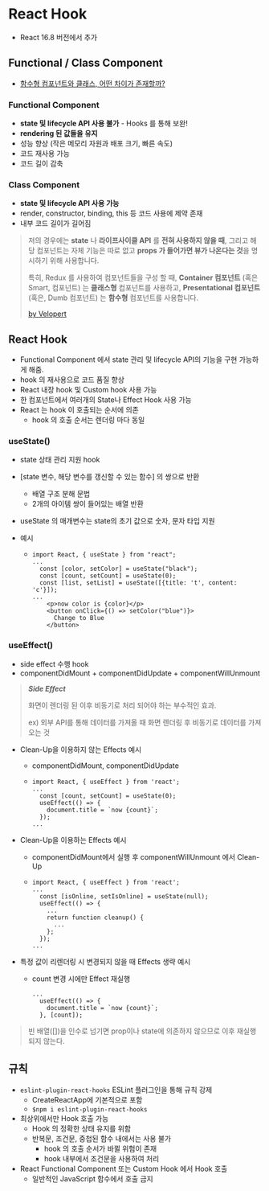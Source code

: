 # React Hook

- React 16.8 버전에서 추가



## Functional / Class Component

- [함수형 컴포넌트와 클래스, 어떤 차이가 존재할까?](https://overreacted.io/ko/how-are-function-components-different-from-classes/)

### Functional Component

- **state 및 lifecycle API 사용 불가** - Hooks 를 통해 보완!
- **rendering 된 값들을 유지**
- 성능 향상 (작은 메모리 자원과 배포 크기, 빠른 속도)
- 코드 재사용 가능
- 코드 길이 감축

### Class Component

- **state 및 lifecycle API 사용 가능**
- render, constructor, binding, this 등 코드 사용에 제약 존재
- 내부 코드 길이가 길어짐



>저의 경우에는 **state** 나 **라이프사이클 API** 를 **전혀 사용하지 않을 때**, 그리고 해당 컴포넌트는 자체 기능은 따로 없고 **props 가 들어가면 뷰가 나온다는 것**을 명시하기 위해 사용합니다.
>
>특히, Redux 를 사용하여 컴포넌트들을 구성 할 때, **Container 컴포넌트** (혹은 Smart, 컴포넌트) 는 **클래스형** 컴포넌트를 사용하고, **Presentational 컴포넌트** (혹은, Dumb 컴포넌트) 는 **함수형** 컴포넌트를 사용합니다.
>
>[by Velopert](https://velopert.com/2994)



## React Hook

- Functional Component 에서 state 관리 및 lifecycle API의 기능을 구현 가능하게 해줌.
- hook 의 재사용으로 코드 품질 향상
- React 내장 hook 및 Custom hook 사용 가능
- 한 컴포넌트에서 여러개의 State나 Effect Hook  사용 가능
- React 는 hook 이 호출되는 순서에 의존
  - hook 의 호출 순서는 렌더링 마다 동일

### useState()

- state 상태 관리 지원 hook

- [state 변수, 해당 변수를 갱신할 수 있는 함수] 의 쌍으로 반환

  - 배열 구조 분해 문법
  - 2개의 아이템 쌍이 들어있는 배열 반환

- useState 의 매개변수는 state의 초기 값으로 숫자, 문자 타입 지원

- 예시

  - ```react
    import React, { useState } from "react";
    ...
      const [color, setColor] = useState("black");
      const [count, setCount] = useState(0);
      const [list, setList] = useState([{title: 't', content: 'c'}]);
    ...
        <p>now color is {color}</p>
        <button onClick={() => setColor("blue")}>
    	  Change to Blue
        </button>
    ```

### useEffect()

- side effect 수행 hook
- componentDidMount + componentDidUpdate + componentWillUnmount

> ***Side Effect***
>
> 화면이 렌더링 된 이후 비동기로 처리 되어야 하는 부수적인 효과.
>
> ex) 외부 API를 통해 데이터를 가져올 때 화면 렌더링 후 비동기로 데이터를 가져오는 것

- Clean-Up을 이용하지 않는 Effects 예시

  - componentDidMount, componentDidUpdate

  - ```react
    import React, { useEffect } from 'react';
    ...
      const [count, setCount] = useState(0);
      useEffect(() => {
        document.title = `now {count}`;
      });
    ...
    ```

- Clean-Up을 이용하는 Effects 예시

  - componentDidMount에서 실행 후 componentWillUnmount 에서 Clean-Up

  - ```react
    import React, { useEffect } from 'react';
    ...
      const [isOnline, setIsOnline] = useState(null);
      useEffect(() => {
        ...
        return function cleanup() {
          ...
        };
      });
    ...
    ```

- 특정 값이 리렌더링 시 변경되지 않을 때 Effects 생략 예시

  - count 변경 시에만 Effect 재실행

    ```react
    ...
      useEffect(() => {
        document.title = `now {count}`;
      }, [count]);
    ```

> 빈 배열([])을 인수로 넘기면 prop이나 state에 의존하지 않으므로 이후 재실행 되지 않는다.



## 규칙

- `eslint-plugin-react-hooks` ESLint 플러그인을 통해 규칙 강제
  - CreateReactApp에 기본적으로 포함
  - `$npm i eslint-plugin-react-hooks`
- 최상위에서만 Hook 호출 가능
  - Hook 의 정확한 상태 유지를 위함
  - 반복문, 조건문, 중첩된 함수 내에서는 사용 불가
    - hook 의 호출 순서가 바뀔 위험이 존재
    - hook 내부에서 조건문을 사용하여 처리
- React Functional Component 또는 Custom Hook 에서 Hook 호출
  - 일반적인 JavaScript 함수에서 호출 금지



